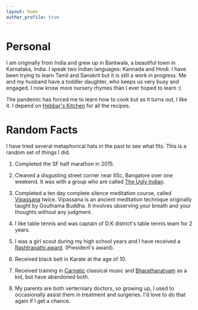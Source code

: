 ```yaml
---
layout: home 
author_profile: true
---
```

# Personal
I am originally from India and grew up in Bantwala, a beautiful town in Karnataka, India. I 
speak two Indian languages: Kannada and Hindi. I have been trying to learn Tamil and Sanskrit
but it is still a work in progress. Me and my husband have a toddler daughter, who keeps us 
very busy and engaged. I now know more nursery rhymes than I ever hoped to learn :) 

The pandemic has forced me to learn how to cook but as it turns out, I like it. I depend on 
[Hebbar's Kitchen] for all the recipes.  

# Random Facts
I have tried several metaphorical hats in the past to see what fits. This is a random
set of things I did.
  
   1) Completed the SF half marathon in 2015.

   2) Cleaned a disgusting street corner near IISc, Bangalore over one weekend. It was with a group who are called [The Ugly Indian].
    
   3) Completed a ten day complete silence meditation course, called [Vipassana] twice. Vipassana is an ancient 
   meditation technique originally taught by Gouthama Buddha. It involves observing your breath and your thoughts without
   any judgment.

   4) I like table tennis and was captain of D.K district's table tennis team for 2 years.
   
   5) I was a girl scout during my  high school years and I have received a [Rashtrapathi award]. (President's award).
   
   6) Received black belt in Karate at the age of 10.
   
   7) Received training in [Carnatic] classical music and [Bharathanatyam] as a kid, but have abandoned both.
    
   8) My parents are both verterniary doctors, so growing up, I used to occasionally assist them in treatment and surgeries. I'd
   love to do that again if I get a chance.


[Hebbar's Kitchen]: https://hebbarskitchen.com/ 
[The Ugly Indian]: https://en.wikipedia.org/wiki/The_Ugly_Indian
[Vipassana]: https://www.dhamma.org/
[Rashtrapathi award]: https://en.wikipedia.org/wiki/Rashtrapati_Award
[Carnatic]: https://en.wikipedia.org/wiki/Carnatic_music
[Bharathanatyam]: https://en.wikipedia.org/wiki/Bharatanatyam
